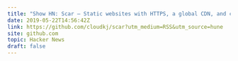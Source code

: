 ```yaml
---
title: "Show HN: Scar – Static websites with HTTPS, a global CDN, and custom domains"
date: 2019-05-22T14:56:42Z
link: https://github.com/cloudkj/scar?utm_medium=RSS&utm_source=hune
site: github.com
topic: Hacker News
draft: false
---
```

